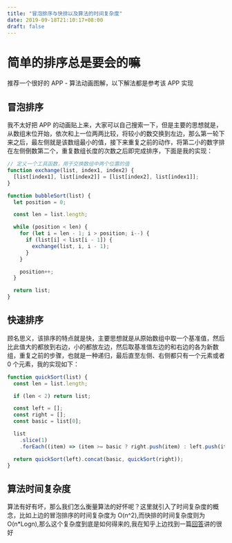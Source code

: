 ```yaml
---
title: "冒泡排序与快排以及算法的时间复杂度"
date: 2019-09-18T21:10:17+08:00
draft: false
---
```


# 简单的排序总是要会的嘛

推荐一个很好的 APP - 算法动画图解，以下解法都是参考该 APP 实现

## 冒泡排序

我不太好把 APP 的动画贴上来，大家可以自己搜索一下，但是主要的思想就是，从数组末位开始，依次和上一位两两比较，将较小的数交换到左边，那么第一轮下来之后，最左侧就是该数组最小的值，接下来重复之前的动作，将第二小的数字排在左侧倒数第二个，重复数组长度的次数之后即完成排序，下面是我的实现：

```javascript
// 定义一个工具函数，用于交换数组中两个位置的值
function exchange(list, index1, index2) {
  [list[index1], list[index2]] = [list[index2], list[index1]];
}

function bubbleSort(list) {
  let position = 0;

  const len = list.length;

  while (position < len) {
    for (let i = len - 1; i > position; i--) {
      if (list[i] < list[i - 1]) {
        exchange(list, i, i - 1);
      }
    }

    position++;
  }

  return list;
}
```

## 快速排序

顾名思义，该排序的特点就是快，主要思想就是从原始数组中取一个基准值，然后比此值大的都放到右边，小的都放左边，然后取基准值左边的和右边的各为新数组，重复之前的步骤，也就是一种递归，最后直至左侧、右侧都只有一个元素或者 0 个元素，我的实现如下：

```javascript
function quickSort(list) {
  const len = list.length;

  if (len < 2) return list;

  const left = [];
  const right = [];
  const basic = list[0];

  list
    .slice(1)
    .forEach((item) => (item >= basic ? right.push(item) : left.push(item)));

  return quickSort(left).concat(basic, quickSort(right));
}
```

## 算法时间复杂度

算法有好有坏，那么我们怎么衡量算法的好怀呢？这里就引入了时间复杂度的概念，比如上边的冒泡排序的时间复杂度为 O(n^2),而快排的时间复杂度则为 O(n\*Logn),那么这个复杂度到底是如何得来的,我在知乎上边找到一篇[回答](https://www.zhihu.com/question/21387264/answer/422323594)讲的很好
